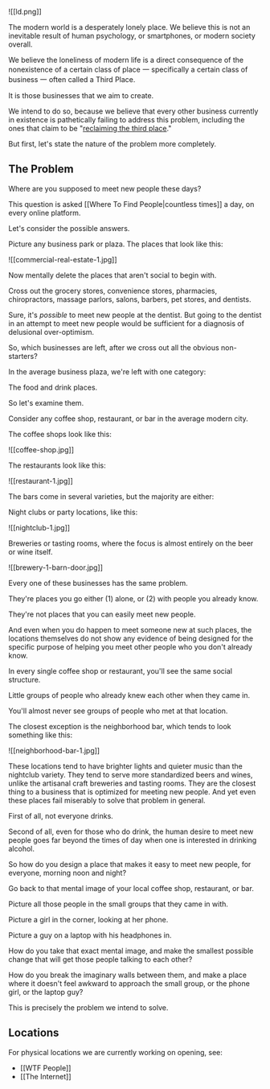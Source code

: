 ![[ld.png]]


The modern world is a desperately lonely place. We believe this is not an inevitable result of human psychology, or smartphones, or modern society overall.

We believe the loneliness of modern life is a direct consequence of the nonexistence of a certain class of place 一 specifically a certain class of business 一 often called a Third Place.

It is those businesses that we aim to create.

We intend to do so, because we believe that every other business currently in existence is pathetically failing to address this problem, including the ones that claim to be "[reclaiming the third place](https://stories.starbucks.com/emea/stories/2024/reclaiming-third-places-our-bold-vision-for-community-stores/)."

But first, let's state the nature of the problem more completely.

## The Problem

Where are you supposed to meet new people these days?

This question is asked [[Where To Find People|countless times]] a day, on every online platform.

Let's consider the possible answers.

Picture any business park or plaza. The places that look like this:

![[commercial-real-estate-1.jpg]]

Now mentally delete the places that aren't social to begin with.

Cross out the grocery stores, convenience stores, pharmacies, chiropractors, massage parlors, salons, barbers, pet stores, and dentists.

Sure, it's _possible_ to meet new people at the dentist. But going to the dentist in an attempt to meet new people would be sufficient for a diagnosis of delusional over-optimism.

So, which businesses are left, after we cross out all the obvious non-starters?

In the average business plaza, we're left with one category:

The food and drink places.

So let's examine them.

Consider any coffee shop, restaurant, or bar in the average modern city.

The coffee shops look like this:

![[coffee-shop.jpg]]

The restaurants look like this:

![[restaurant-1.jpg]]

The bars come in several varieties, but the majority are either:

Night clubs or party locations, like this:

![[nightclub-1.jpg]]

Breweries or tasting rooms, where the focus is almost entirely on the beer or wine itself.

![[brewery-1-barn-door.jpg]]

Every one of these businesses has the same problem.

They're places you go either (1) alone, or (2) with people you already know.

They're not places that you can easily meet new people.

And even when you do happen to meet someone new at such places, the locations themselves do not show any evidence of being designed for the specific purpose of helping you meet other people who you don't already know.

In every single coffee shop or restaurant, you'll see the same social structure.

Little groups of people who already knew each other when they came in.

You'll almost never see groups of people who met at that location.

The closest exception is the neighborhood bar, which tends to look something like this:

![[neighborhood-bar-1.jpg]]


These locations tend to have brighter lights and quieter music than the nightclub variety. They tend to serve more standardized beers and wines, unlike the artisanal craft breweries and tasting rooms. They are the closest thing to a business that is optimized for meeting new people. And yet even these places fail miserably to solve that problem in general.

First of all, not everyone drinks.

Second of all, even for those who do drink, the human desire to meet new people goes far beyond the times of day when one is interested in drinking alcohol.

So how do you design a place that makes it easy to meet new people, for everyone, morning noon and night?

Go back to that mental image of your local coffee shop, restaurant, or bar.

Picture all those people in the small groups that they came in with.

Picture a girl in the corner, looking at her phone.

Picture a guy on a laptop with his headphones in.

How do you take that exact mental image, and make the smallest possible change that will get those people talking to each other?

How do you break the imaginary walls between them, and make a place where it doesn't feel awkward to approach the small group, or the phone girl, or the laptop guy?

This is precisely the problem we intend to solve.

## Locations

For physical locations we are currently working on opening, see:
- [[WTF People]]
- [[The Internet]]
